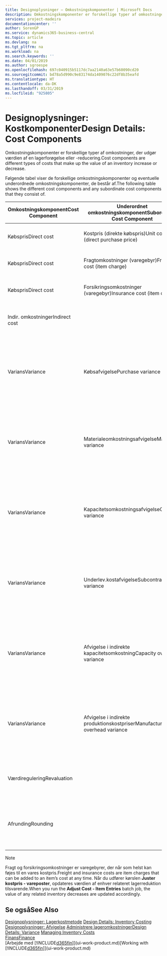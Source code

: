 ```yaml
---
title: Designoplysninger – Omkostningskomponenter | Microsoft Docs
description: Omkostningskomponenter er forskellige typer af omkostninger, der udgør værdien af en lagerforøgelse eller -reducering.
services: project-madeira
documentationcenter: ''
author: SorenGP
ms.service: dynamics365-business-central
ms.topic: article
ms.devlang: na
ms.tgt_pltfrm: na
ms.workload: na
ms.search.keywords: ''
ms.date: 04/01/2019
ms.author: sgroespe
ms.openlocfilehash: 697c040915b5117dc7aa2140a63e57b60090cd20
ms.sourcegitcommit: bd78a5d990c9e83174da1409076c22df8b35eafd
ms.translationtype: HT
ms.contentlocale: da-DK
ms.lasthandoff: 03/31/2019
ms.locfileid: "925805"
---
```

# <a name="design-details-cost-components"></a><span data-ttu-id="64d43-103">Designoplysninger: Kostkomponenter</span><span class="sxs-lookup"><span data-stu-id="64d43-103">Design Details: Cost Components</span></span>
<span data-ttu-id="64d43-104">Omkostningskomponenter er forskellige typer af omkostninger, der udgør værdien af en lagerforøgelse eller -reducering.</span><span class="sxs-lookup"><span data-stu-id="64d43-104">Cost components are different types of costs that make up the value of an inventory increase or decrease.</span></span>  

 <span data-ttu-id="64d43-105">Følgende tabel viser de forskellige omkostningskomponenter og eventuelle underordnede omkostningskomponenter, de består af.</span><span class="sxs-lookup"><span data-stu-id="64d43-105">The following table shows the different cost components and any subordinate cost components that they consist of.</span></span>  

|<span data-ttu-id="64d43-106">Omkostningskomponent</span><span class="sxs-lookup"><span data-stu-id="64d43-106">Cost Component</span></span>|<span data-ttu-id="64d43-107">Underordnet omkostningskomponent</span><span class="sxs-lookup"><span data-stu-id="64d43-107">Subordinate Cost Component</span></span>|<span data-ttu-id="64d43-108">Beskrivelse</span><span class="sxs-lookup"><span data-stu-id="64d43-108">Description</span></span>|  
|--------------------|--------------------------------|---------------------------------------|  
|<span data-ttu-id="64d43-109">Købspris</span><span class="sxs-lookup"><span data-stu-id="64d43-109">Direct cost</span></span>|<span data-ttu-id="64d43-110">Kostpris (direkte købspris)</span><span class="sxs-lookup"><span data-stu-id="64d43-110">Unit cost (direct purchase price)</span></span>|<span data-ttu-id="64d43-111">Kostpris, som kan spores direkte til et kostobjekt.</span><span class="sxs-lookup"><span data-stu-id="64d43-111">Cost that can be traced to a cost object.</span></span>|  
|<span data-ttu-id="64d43-112">Købspris</span><span class="sxs-lookup"><span data-stu-id="64d43-112">Direct cost</span></span>|<span data-ttu-id="64d43-113">Fragtomkostninger (varegebyr)</span><span class="sxs-lookup"><span data-stu-id="64d43-113">Freight cost (item charge)</span></span>|<span data-ttu-id="64d43-114">Kostpris, som kan spores direkte til et kostobjekt.</span><span class="sxs-lookup"><span data-stu-id="64d43-114">Cost that can be traced to a cost object.</span></span>|  
|<span data-ttu-id="64d43-115">Købspris</span><span class="sxs-lookup"><span data-stu-id="64d43-115">Direct cost</span></span>|<span data-ttu-id="64d43-116">Forsikringsomkostninger (varegebyr)</span><span class="sxs-lookup"><span data-stu-id="64d43-116">Insurance cost (item charge)</span></span>|<span data-ttu-id="64d43-117">Kostpris, som kan spores direkte til et kostobjekt.</span><span class="sxs-lookup"><span data-stu-id="64d43-117">Cost that can be traced to a cost object.</span></span>|  
|<span data-ttu-id="64d43-118">Indir. omkostninger</span><span class="sxs-lookup"><span data-stu-id="64d43-118">Indirect cost</span></span>||<span data-ttu-id="64d43-119">Kostpris, som kan spores til et omkostningsemne.</span><span class="sxs-lookup"><span data-stu-id="64d43-119">Cost that cannot be traced to a cost object.</span></span>|  
|<span data-ttu-id="64d43-120">Varians</span><span class="sxs-lookup"><span data-stu-id="64d43-120">Variance</span></span>|<span data-ttu-id="64d43-121">Købsafvigelse</span><span class="sxs-lookup"><span data-stu-id="64d43-121">Purchase variance</span></span>|<span data-ttu-id="64d43-122">Forskellen mellem faktiske kostpriser og standardkostpriser, som kun bogføres for varer ved hjælp af kostmetoden **Standard** .</span><span class="sxs-lookup"><span data-stu-id="64d43-122">The difference between actual and standard costs, which is only posted for items using the **Standard** costing method.</span></span>|  
|<span data-ttu-id="64d43-123">Varians</span><span class="sxs-lookup"><span data-stu-id="64d43-123">Variance</span></span>|<span data-ttu-id="64d43-124">Materialeomkostningsafvigelse</span><span class="sxs-lookup"><span data-stu-id="64d43-124">Material variance</span></span>|<span data-ttu-id="64d43-125">Forskellen mellem faktiske kostpriser og standardkostpriser, som kun bogføres for varer ved hjælp af kostmetoden **Standard** .</span><span class="sxs-lookup"><span data-stu-id="64d43-125">The difference between actual and standard costs, which is only posted for items using the **Standard** costing method.</span></span>|  
|<span data-ttu-id="64d43-126">Varians</span><span class="sxs-lookup"><span data-stu-id="64d43-126">Variance</span></span>|<span data-ttu-id="64d43-127">Kapacitetsomkostningsafvigelse</span><span class="sxs-lookup"><span data-stu-id="64d43-127">Capacity variance</span></span>|<span data-ttu-id="64d43-128">Forskellen mellem faktiske kostpriser og standardkostpriser, som kun bogføres for varer ved hjælp af kostmetoden **Standard** .</span><span class="sxs-lookup"><span data-stu-id="64d43-128">The difference between actual and standard costs, which is only posted for items using the **Standard** costing method.</span></span>|  
|<span data-ttu-id="64d43-129">Varians</span><span class="sxs-lookup"><span data-stu-id="64d43-129">Variance</span></span>|<span data-ttu-id="64d43-130">Underlev.kostafvigelse</span><span class="sxs-lookup"><span data-stu-id="64d43-130">Subcontracted variance</span></span>|<span data-ttu-id="64d43-131">Forskellen mellem faktiske kostpriser og standardkostpriser, som kun bogføres for varer ved hjælp af kostmetoden **Standard** .</span><span class="sxs-lookup"><span data-stu-id="64d43-131">The difference between actual and standard costs, which is only posted for items using the **Standard** costing method.</span></span>|  
|<span data-ttu-id="64d43-132">Varians</span><span class="sxs-lookup"><span data-stu-id="64d43-132">Variance</span></span>|<span data-ttu-id="64d43-133">Afvigelse i indirekte kapacitetsomkostning</span><span class="sxs-lookup"><span data-stu-id="64d43-133">Capacity overhead variance</span></span>|<span data-ttu-id="64d43-134">Forskellen mellem faktiske kostpriser og standardkostpriser, som kun bogføres for varer ved hjælp af kostmetoden **Standard** .</span><span class="sxs-lookup"><span data-stu-id="64d43-134">The difference between actual and standard costs, which is only posted for items using the **Standard** costing method.</span></span>|  
|<span data-ttu-id="64d43-135">Varians</span><span class="sxs-lookup"><span data-stu-id="64d43-135">Variance</span></span>|<span data-ttu-id="64d43-136">Afvigelse i indirekte produktionskostpriser</span><span class="sxs-lookup"><span data-stu-id="64d43-136">Manufacturing overhead variance</span></span>|<span data-ttu-id="64d43-137">Forskellen mellem faktiske kostpriser og standardkostpriser, som kun bogføres for varer ved hjælp af kostmetoden **Standard** .</span><span class="sxs-lookup"><span data-stu-id="64d43-137">The difference between actual and standard costs, which is only posted for items using the **Standard** costing method.</span></span>|  
|<span data-ttu-id="64d43-138">Værdiregulering</span><span class="sxs-lookup"><span data-stu-id="64d43-138">Revaluation</span></span>||<span data-ttu-id="64d43-139">En afskrivning eller opskrivning af den aktuelle lagerværdi.</span><span class="sxs-lookup"><span data-stu-id="64d43-139">A depreciation or appreciation of the current inventory value.</span></span>|  
|<span data-ttu-id="64d43-140">Afrunding</span><span class="sxs-lookup"><span data-stu-id="64d43-140">Rounding</span></span>||<span data-ttu-id="64d43-141">Restværdier som følge af beregningsmetoden for værdiansættelsen af lagerreduktioner.</span><span class="sxs-lookup"><span data-stu-id="64d43-141">Residuals caused by the way in which valuation of inventory decreases are calculated.</span></span>|  

> [!NOTE]  
>  <span data-ttu-id="64d43-142">Fragt og forsikringsomkostninger er varegebyrer, der når som helst kan føjes til en vares kostpris.</span><span class="sxs-lookup"><span data-stu-id="64d43-142">Freight and insurance costs are item charges that can be added to an item’s cost at any time.</span></span> <span data-ttu-id="64d43-143">Når du udfører kørslen **Juster kostpris - vareposter**, opdateres værdien af enhver relateret lagerreduktion tilsvarende.</span><span class="sxs-lookup"><span data-stu-id="64d43-143">When you run the **Adjust Cost - Item Entries** batch job, the value of any related inventory decreases are updated accordingly.</span></span>  

## <a name="see-also"></a><span data-ttu-id="64d43-144">Se også</span><span class="sxs-lookup"><span data-stu-id="64d43-144">See Also</span></span>  
 <span data-ttu-id="64d43-145">[Designoplysninger: Lagerkostmetode](design-details-inventory-costing.md) </span><span class="sxs-lookup"><span data-stu-id="64d43-145">[Design Details: Inventory Costing](design-details-inventory-costing.md) </span></span>  
 <span data-ttu-id="64d43-146">[Designoplysninger: Afvigelse](design-details-variance.md) [Administrere lageromkostninger](finance-manage-inventory-costs.md)</span><span class="sxs-lookup"><span data-stu-id="64d43-146">[Design Details: Variance](design-details-variance.md) [Managing Inventory Costs](finance-manage-inventory-costs.md)</span></span>  
 [<span data-ttu-id="64d43-147">Finans</span><span class="sxs-lookup"><span data-stu-id="64d43-147">Finance</span></span>](finance.md)  
 <span data-ttu-id="64d43-148">[Arbejde med [!INCLUDE[d365fin](includes/d365fin_md.md)]](ui-work-product.md)</span><span class="sxs-lookup"><span data-stu-id="64d43-148">[Working with [!INCLUDE[d365fin](includes/d365fin_md.md)]](ui-work-product.md)</span></span>  
